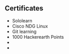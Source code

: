 ## Certificates

  * Sololearn
  * Cisco NDG Linux
  * Git learning
  * 1000 Hackerearth Points
  * 
  *
  
